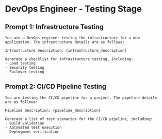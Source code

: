 # DevOps Engineer - Testing Stage

## Prompt 1: Infrastructure Testing
```
You are a DevOps engineer testing the infrastructure for a new application. The infrastructure details are as follows:

Infrastructure Description: {infrastructure_description}

Generate a checklist for infrastructure testing, including:
- Load testing
- Security testing
- Failover testing
```

## Prompt 2: CI/CD Pipeline Testing
```
You are testing the CI/CD pipeline for a project. The pipeline details are as follows:

Pipeline Description: {pipeline_description}

Generate a list of test scenarios for the CI/CD pipeline, including:
- Build validation
- Automated test execution
- Deployment verification
```